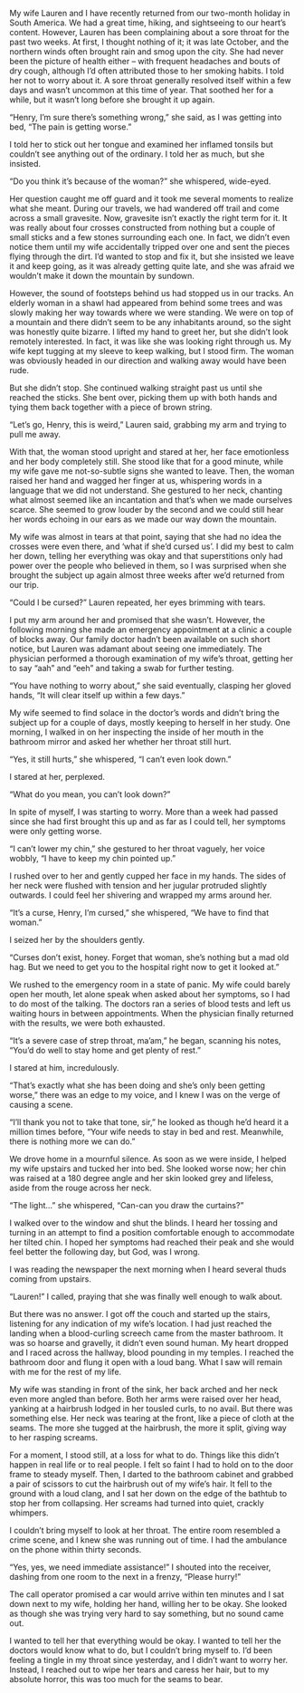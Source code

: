 My wife Lauren and I have recently returned from our two-month holiday in South America. We had a great time, hiking, and sightseeing to our heart’s content. However, Lauren has been complaining about a sore throat for the past two weeks. At first, I thought nothing of it; it was late October, and the northern winds often brought rain and smog upon the city. She had never been the picture of health either – with frequent headaches and bouts of dry cough, although I’d often attributed those to her smoking habits. I told her not to worry about it. A sore throat generally resolved itself within a few days and wasn’t uncommon at this time of year. That soothed her for a while, but it wasn’t long before she brought it up again. 

“Henry, I’m sure there’s something wrong,” she said, as I was getting into bed, “The pain is getting worse.”

I told her to stick out her tongue and examined her inflamed tonsils but couldn’t see anything out of the ordinary. I told her as much, but she insisted.

“Do you think it’s because of the woman?” she whispered, wide-eyed. 

Her question caught me off guard and it took me several moments to realize what she meant. During our travels, we had wandered off trail and come across a small gravesite. Now, gravesite isn’t exactly the right term for it. It was really about four crosses constructed from nothing but a couple of small sticks and a few stones surrounding each one. In fact, we didn’t even notice them until my wife accidentally tripped over one and sent the pieces flying through the dirt. I’d wanted to stop and fix it, but she insisted we leave it and keep going, as it was already getting quite late, and she was afraid we wouldn’t make it down the mountain by sundown. 

However, the sound of footsteps behind us had stopped us in our tracks. An elderly woman in a shawl had appeared from behind some trees and was slowly making her way towards where we were standing. We were on top of a mountain and there didn’t seem to be any inhabitants around, so the sight was honestly quite bizarre. I lifted my hand to greet her, but she didn’t look remotely interested. In fact, it was like she was looking right through us. My wife kept tugging at my sleeve to keep walking, but I stood firm. The woman was obviously headed in our direction and walking away would have been rude. 

But she didn’t stop. She continued walking straight past us until she reached the sticks. She bent over, picking them up with both hands and tying them back together with a piece of brown string. 

“Let’s go, Henry, this is weird,” Lauren said, grabbing my arm and trying to pull me away.

With that, the woman stood upright and stared at her, her face emotionless and her body completely still. She stood like that for a good minute, while my wife gave me not-so-subtle signs she wanted to leave. Then, the woman raised her hand and wagged her finger at us, whispering words in a language that we did not understand. She gestured to her neck, chanting what almost seemed like an incantation and that’s when we made ourselves scarce. She seemed to grow louder by the second and we could still hear her words echoing in our ears as we made our way down the mountain.

My wife was almost in tears at that point, saying that she had no idea the crosses were even there, and ‘what if she’d cursed us’. I did my best to calm her down, telling her everything was okay and that superstitions only had power over the people who believed in them, so I was surprised when she brought the subject up again almost three weeks after we’d returned from our trip. 

“Could I be cursed?” Lauren repeated, her eyes brimming with tears.

I put my arm around her and promised that she wasn’t. However, the following morning she made an emergency appointment at a clinic a couple of blocks away. Our family doctor hadn’t been available on such short notice, but Lauren was adamant about seeing one immediately. The physician performed a thorough examination of my wife’s throat, getting her to say “aah” and “eeh” and taking a swab for further testing.

“You have nothing to worry about,” she said eventually, clasping her gloved hands, “It will clear itself up within a few days.”

My wife seemed to find solace in the doctor’s words and didn’t bring the subject up for a couple of days, mostly keeping to herself in her study. One morning, I walked in on her inspecting the inside of her mouth in the bathroom mirror and asked her whether her throat still hurt.

“Yes, it still hurts,” she whispered, “I can’t even look down.”

I stared at her, perplexed.

“What do you mean, you can’t look down?”

In spite of myself, I was starting to worry. More than a week had passed since she had first brought this up and as far as I could tell, her symptoms were only getting worse.

“I can’t lower my chin,” she gestured to her throat vaguely, her voice wobbly, “I have to keep my chin pointed up.”

I rushed over to her and gently cupped her face in my hands. The sides of her neck were flushed with tension and her jugular protruded slightly outwards. I could feel her shivering and wrapped my arms around her.

“It’s a curse, Henry, I’m cursed,” she whispered, “We have to find that woman.”

I seized her by the shoulders gently.

“Curses don’t exist, honey. Forget that woman, she’s nothing but a mad old hag. But we need to get you to the hospital right now to get it looked at.”

We rushed to the emergency room in a state of panic. My wife could barely open her mouth, let alone speak when asked about her symptoms, so I had to do most of the talking. The doctors ran a series of blood tests and left us waiting hours in between appointments. When the physician finally returned with the results, we were both exhausted.

“It’s a severe case of strep throat, ma’am,” he began, scanning his notes, “You’d do well to stay home and get plenty of rest.”

I stared at him, incredulously.

“That’s exactly what she has been doing and she’s only been getting worse,” there was an edge to my voice, and I knew I was on the verge of causing a scene.

“I’ll thank you not to take that tone, sir,” he looked as though he’d heard it a million times before, “Your wife needs to stay in bed and rest. Meanwhile, there is nothing more we can do.”

We drove home in a mournful silence. As soon as we were inside, I helped my wife upstairs and tucked her into bed. She looked worse now; her chin was raised at a 180 degree angle and her skin looked grey and lifeless, aside from the rouge across her neck. 

“The light…” she whispered, “Can-can you draw the curtains?”

I walked over to the window and shut the blinds. I heard her tossing and turning in an attempt to find a position comfortable enough to accommodate her tilted chin. I hoped her symptoms had reached their peak and she would feel better the following day, but God, was I wrong.

I was reading the newspaper the next morning when I heard several thuds coming from upstairs.

“Lauren!” I called, praying that she was finally well enough to walk about.

But there was no answer. I got off the couch and started up the stairs, listening for any indication of my wife’s location. I had just reached the landing when a blood-curling screech came from the master bathroom. It was so hoarse and gravelly, it didn’t even sound human. My heart dropped and I raced across the hallway, blood pounding in my temples. I reached the bathroom door and flung it open with a loud bang. What I saw will remain with me for the rest of my life.

My wife was standing in front of the sink, her back arched and her neck even more angled than before. Both her arms were raised over her head, yanking at a hairbrush lodged in her tousled curls, to no avail. But there was something else. Her neck was tearing at the front, like a piece of cloth at the seams. The more she tugged at the hairbrush, the more it split, giving way to her rasping screams. 

For a moment, I stood still, at a loss for what to do. Things like this didn’t happen in real life or to real people. I felt so faint I had to hold on to the door frame to steady myself. Then, I darted to the bathroom cabinet and grabbed a pair of scissors to cut the hairbrush out of my wife’s hair. It fell to the ground with a loud clang, and I sat her down on the edge of the bathtub to stop her from collapsing. Her screams had turned into quiet, crackly whimpers.

I couldn’t bring myself to look at her throat. The entire room resembled a crime scene, and I knew she was running out of time. I had the ambulance on the phone within thirty seconds.

“Yes, yes, we need immediate assistance!” I shouted into the receiver, dashing from one room to the next in a frenzy, “Please hurry!”

The call operator promised a car would arrive within ten minutes and I sat down next to my wife, holding her hand, willing her to be okay. She looked as though she was trying very hard to say something, but no sound came out. 

I wanted to tell her that everything would be okay. I wanted to tell her the doctors would know what to do, but I couldn’t bring myself to. I’d been feeling a tingle in my throat since yesterday, and I didn’t want to worry her. Instead, I reached out to wipe her tears and caress her hair, but to my absolute horror, this was too much for the seams to bear.